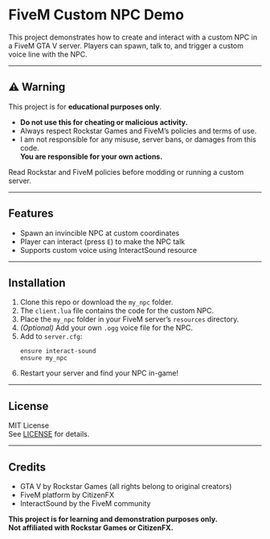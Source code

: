 # FiveM Custom NPC Demo

This project demonstrates how to create and interact with a custom NPC in a FiveM GTA V server. Players can spawn, talk to, and trigger a custom voice line with the NPC.

---

## ⚠️ Warning

This project is for **educational purposes only**.  
- **Do not use this for cheating or malicious activity.**
- Always respect Rockstar Games and FiveM’s policies and terms of use.
- I am not responsible for any misuse, server bans, or damages from this code.  
**You are responsible for your own actions.**

Read Rockstar and FiveM policies before modding or running a custom server.

---

## Features

- Spawn an invincible NPC at custom coordinates
- Player can interact (press `E`) to make the NPC talk
- Supports custom voice using InteractSound resource

---

## Installation

1. Clone this repo or download the `my_npc` folder.
2. The `client.lua` file contains the code for the custom NPC.
3. Place the `my_npc` folder in your FiveM server’s `resources` directory.
4. *(Optional)* Add your own `.ogg` voice file for the NPC.
5. Add to `server.cfg`:
    ```
    ensure interact-sound
    ensure my_npc
    ```
6. Restart your server and find your NPC in-game!

---

## License

MIT License  
See [LICENSE](LICENSE) for details.

---

## Credits

- GTA V by Rockstar Games (all rights belong to original creators)
- FiveM platform by CitizenFX
- InteractSound by the FiveM community

**This project is for learning and demonstration purposes only.  
Not affiliated with Rockstar Games or CitizenFX.**
